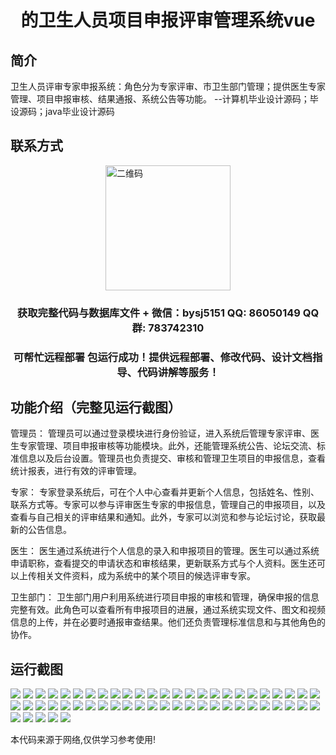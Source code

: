 <p><h1 align="center">的卫生人员项目申报评审管理系统vue</h1></p>

## 简介
卫生人员评审专家申报系统：角色分为专家评审、市卫生部门管理；提供医生专家管理、项目申报审核、结果通报、系统公告等功能。    --计算机毕业设计源码；毕设源码；java毕业设计源码


## 联系方式
<img src="https://bs-1329754181.cos.ap-shanghai.myqcloud.com/wx.jpg" alt="二维码" style="display: block; margin: 0 auto;" width="200px">
<p><h3 align="center">获取完整代码与数据库文件 + 微信：bysj5151 QQ: 86050149 QQ群: 783742310</h3></p>
<p><h3 align="center">可帮忙远程部署 包运行成功！提供远程部署、修改代码、设计文档指导、代码讲解等服务！</h3></p>

## 功能介绍（完整见运行截图）
管理员： 管理员可以通过登录模块进行身份验证，进入系统后管理专家评审、医生专家管理、项目申报审核等功能模块。此外，还能管理系统公告、论坛交流、标准信息以及后台设置。管理员也负责提交、审核和管理卫生项目的申报信息，查看统计报表，进行有效的评审管理。

专家： 专家登录系统后，可在个人中心查看并更新个人信息，包括姓名、性别、联系方式等。专家可以参与评审医生专家的申报信息，管理自己的申报项目，以及查看与自己相关的评审结果和通知。此外，专家可以浏览和参与论坛讨论，获取最新的公告信息。

医生： 医生通过系统进行个人信息的录入和申报项目的管理。医生可以通过系统申请职称，查看提交的申请状态和审核结果，更新联系方式与个人资料。医生还可以上传相关文件资料，成为系统中的某个项目的候选评审专家。

卫生部门： 卫生部门用户利用系统进行项目申报的审核和管理，确保申报的信息完整有效。此角色可以查看所有申报项目的进展，通过系统实现文件、图文和视频信息的上传，并在必要时通报审查结果。他们还负责管理标准信息和与其他角色的协作。


## 运行截图
![](https://bs-1329754181.cos.ap-shanghai.myqcloud.com/ssm/HealthPersonnelProjectApplicationReviewManagementSystem/img/001.jpg)
![](https://bs-1329754181.cos.ap-shanghai.myqcloud.com/ssm/HealthPersonnelProjectApplicationReviewManagementSystem/img/002.jpg)
![](https://bs-1329754181.cos.ap-shanghai.myqcloud.com/ssm/HealthPersonnelProjectApplicationReviewManagementSystem/img/003.jpg)
![](https://bs-1329754181.cos.ap-shanghai.myqcloud.com/ssm/HealthPersonnelProjectApplicationReviewManagementSystem/img/004.jpg)
![](https://bs-1329754181.cos.ap-shanghai.myqcloud.com/ssm/HealthPersonnelProjectApplicationReviewManagementSystem/img/005.jpg)
![](https://bs-1329754181.cos.ap-shanghai.myqcloud.com/ssm/HealthPersonnelProjectApplicationReviewManagementSystem/img/006.jpg)
![](https://bs-1329754181.cos.ap-shanghai.myqcloud.com/ssm/HealthPersonnelProjectApplicationReviewManagementSystem/img/007.jpg)
![](https://bs-1329754181.cos.ap-shanghai.myqcloud.com/ssm/HealthPersonnelProjectApplicationReviewManagementSystem/img/008.jpg)
![](https://bs-1329754181.cos.ap-shanghai.myqcloud.com/ssm/HealthPersonnelProjectApplicationReviewManagementSystem/img/009.jpg)
![](https://bs-1329754181.cos.ap-shanghai.myqcloud.com/ssm/HealthPersonnelProjectApplicationReviewManagementSystem/img/010.jpg)
![](https://bs-1329754181.cos.ap-shanghai.myqcloud.com/ssm/HealthPersonnelProjectApplicationReviewManagementSystem/img/011.jpg)
![](https://bs-1329754181.cos.ap-shanghai.myqcloud.com/ssm/HealthPersonnelProjectApplicationReviewManagementSystem/img/012.jpg)
![](https://bs-1329754181.cos.ap-shanghai.myqcloud.com/ssm/HealthPersonnelProjectApplicationReviewManagementSystem/img/013.jpg)
![](https://bs-1329754181.cos.ap-shanghai.myqcloud.com/ssm/HealthPersonnelProjectApplicationReviewManagementSystem/img/014.jpg)
![](https://bs-1329754181.cos.ap-shanghai.myqcloud.com/ssm/HealthPersonnelProjectApplicationReviewManagementSystem/img/015.jpg)
![](https://bs-1329754181.cos.ap-shanghai.myqcloud.com/ssm/HealthPersonnelProjectApplicationReviewManagementSystem/img/016.jpg)
![](https://bs-1329754181.cos.ap-shanghai.myqcloud.com/ssm/HealthPersonnelProjectApplicationReviewManagementSystem/img/017.jpg)
![](https://bs-1329754181.cos.ap-shanghai.myqcloud.com/ssm/HealthPersonnelProjectApplicationReviewManagementSystem/img/018.jpg)
![](https://bs-1329754181.cos.ap-shanghai.myqcloud.com/ssm/HealthPersonnelProjectApplicationReviewManagementSystem/img/019.jpg)
![](https://bs-1329754181.cos.ap-shanghai.myqcloud.com/ssm/HealthPersonnelProjectApplicationReviewManagementSystem/img/020.jpg)
![](https://bs-1329754181.cos.ap-shanghai.myqcloud.com/ssm/HealthPersonnelProjectApplicationReviewManagementSystem/img/021.jpg)
![](https://bs-1329754181.cos.ap-shanghai.myqcloud.com/ssm/HealthPersonnelProjectApplicationReviewManagementSystem/img/022.jpg)
![](https://bs-1329754181.cos.ap-shanghai.myqcloud.com/ssm/HealthPersonnelProjectApplicationReviewManagementSystem/img/023.jpg)
![](https://bs-1329754181.cos.ap-shanghai.myqcloud.com/ssm/HealthPersonnelProjectApplicationReviewManagementSystem/img/024.jpg)
![](https://bs-1329754181.cos.ap-shanghai.myqcloud.com/ssm/HealthPersonnelProjectApplicationReviewManagementSystem/img/025.jpg)
![](https://bs-1329754181.cos.ap-shanghai.myqcloud.com/ssm/HealthPersonnelProjectApplicationReviewManagementSystem/img/026.jpg)
![](https://bs-1329754181.cos.ap-shanghai.myqcloud.com/ssm/HealthPersonnelProjectApplicationReviewManagementSystem/img/027.jpg)
![](https://bs-1329754181.cos.ap-shanghai.myqcloud.com/ssm/HealthPersonnelProjectApplicationReviewManagementSystem/img/028.jpg)
![](https://bs-1329754181.cos.ap-shanghai.myqcloud.com/ssm/HealthPersonnelProjectApplicationReviewManagementSystem/img/029.jpg)
![](https://bs-1329754181.cos.ap-shanghai.myqcloud.com/ssm/HealthPersonnelProjectApplicationReviewManagementSystem/img/030.jpg)
![](https://bs-1329754181.cos.ap-shanghai.myqcloud.com/ssm/HealthPersonnelProjectApplicationReviewManagementSystem/img/031.jpg)
![](https://bs-1329754181.cos.ap-shanghai.myqcloud.com/ssm/HealthPersonnelProjectApplicationReviewManagementSystem/img/032.jpg)
![](https://bs-1329754181.cos.ap-shanghai.myqcloud.com/ssm/HealthPersonnelProjectApplicationReviewManagementSystem/img/033.jpg)
![](https://bs-1329754181.cos.ap-shanghai.myqcloud.com/ssm/HealthPersonnelProjectApplicationReviewManagementSystem/img/034.jpg)
![](https://bs-1329754181.cos.ap-shanghai.myqcloud.com/ssm/HealthPersonnelProjectApplicationReviewManagementSystem/img/035.jpg)
![](https://bs-1329754181.cos.ap-shanghai.myqcloud.com/ssm/HealthPersonnelProjectApplicationReviewManagementSystem/img/036.jpg)
![](https://bs-1329754181.cos.ap-shanghai.myqcloud.com/ssm/HealthPersonnelProjectApplicationReviewManagementSystem/img/037.jpg)
![](https://bs-1329754181.cos.ap-shanghai.myqcloud.com/ssm/HealthPersonnelProjectApplicationReviewManagementSystem/img/038.jpg)
![](https://bs-1329754181.cos.ap-shanghai.myqcloud.com/ssm/HealthPersonnelProjectApplicationReviewManagementSystem/img/039.jpg)
![](https://bs-1329754181.cos.ap-shanghai.myqcloud.com/ssm/HealthPersonnelProjectApplicationReviewManagementSystem/img/040.jpg)
![](https://bs-1329754181.cos.ap-shanghai.myqcloud.com/ssm/HealthPersonnelProjectApplicationReviewManagementSystem/img/041.jpg)
![](https://bs-1329754181.cos.ap-shanghai.myqcloud.com/ssm/HealthPersonnelProjectApplicationReviewManagementSystem/img/042.jpg)
![](https://bs-1329754181.cos.ap-shanghai.myqcloud.com/ssm/HealthPersonnelProjectApplicationReviewManagementSystem/img/043.jpg)
![](https://bs-1329754181.cos.ap-shanghai.myqcloud.com/ssm/HealthPersonnelProjectApplicationReviewManagementSystem/img/044.jpg)
![](https://bs-1329754181.cos.ap-shanghai.myqcloud.com/ssm/HealthPersonnelProjectApplicationReviewManagementSystem/img/045.jpg)
![](https://bs-1329754181.cos.ap-shanghai.myqcloud.com/ssm/HealthPersonnelProjectApplicationReviewManagementSystem/img/046.jpg)
![](https://bs-1329754181.cos.ap-shanghai.myqcloud.com/ssm/HealthPersonnelProjectApplicationReviewManagementSystem/img/047.jpg)
![](https://bs-1329754181.cos.ap-shanghai.myqcloud.com/ssm/HealthPersonnelProjectApplicationReviewManagementSystem/img/048.jpg)
![](https://bs-1329754181.cos.ap-shanghai.myqcloud.com/ssm/HealthPersonnelProjectApplicationReviewManagementSystem/img/049.jpg)
![](https://bs-1329754181.cos.ap-shanghai.myqcloud.com/ssm/HealthPersonnelProjectApplicationReviewManagementSystem/img/050.jpg)
![](https://bs-1329754181.cos.ap-shanghai.myqcloud.com/ssm/HealthPersonnelProjectApplicationReviewManagementSystem/img/051.jpg)
![](https://bs-1329754181.cos.ap-shanghai.myqcloud.com/ssm/HealthPersonnelProjectApplicationReviewManagementSystem/img/052.jpg)
![](https://bs-1329754181.cos.ap-shanghai.myqcloud.com/ssm/HealthPersonnelProjectApplicationReviewManagementSystem/img/053.jpg)
![](https://bs-1329754181.cos.ap-shanghai.myqcloud.com/ssm/HealthPersonnelProjectApplicationReviewManagementSystem/img/054.jpg)
![](https://bs-1329754181.cos.ap-shanghai.myqcloud.com/ssm/HealthPersonnelProjectApplicationReviewManagementSystem/img/055.jpg)

<p>本代码来源于网络,仅供学习参考使用!</p>
